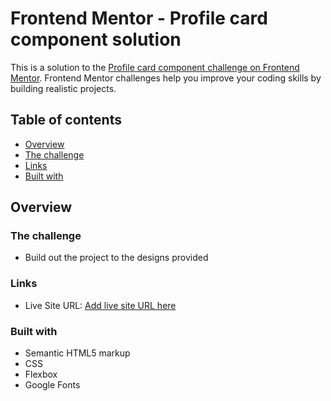 # Frontend Mentor - Profile card component solution

This is a solution to the [Profile card component challenge on Frontend Mentor](https://www.frontendmentor.io/challenges/profile-card-component-cfArpWshJ). Frontend Mentor challenges help you improve your coding skills by building realistic projects. 

## Table of contents

  - [Overview](#overview)
  - [The challenge](#the-challenge)
  - [Links](#links)
  - [Built with](#built-with)


## Overview

### The challenge

- Build out the project to the designs provided

### Links

- Live Site URL: [Add live site URL here](https://your-live-site-url.com)

### Built with

- Semantic HTML5 markup
- CSS
- Flexbox
- Google Fonts




